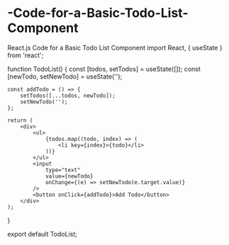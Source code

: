 # -Code-for-a-Basic-Todo-List-Component
React.js Code for a Basic Todo List Component
import React, { useState } from 'react';

function TodoList() {
    const [todos, setTodos] = useState([]);
    const [newTodo, setNewTodo] = useState('');

    const addTodo = () => {
        setTodos([...todos, newTodo]);
        setNewTodo('');
    };

    return (
        <div>
            <ul>
                {todos.map((todo, index) => (
                    <li key={index}>{todo}</li>
                ))}
            </ul>
            <input
                type="text"
                value={newTodo}
                onChange={(e) => setNewTodo(e.target.value)}
            />
            <button onClick={addTodo}>Add Todo</button>
        </div>
    );
}

export default TodoList;
